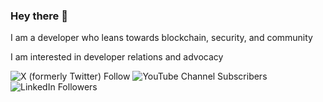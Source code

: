 
### Hey there :wave:

I am a developer who leans towards blockchain, security, and community

I am interested in developer relations and advocacy 

![X (formerly Twitter) Follow](https://img.shields.io/twitter/follow/%40udoka_am?style=for-the-badge&logo=x&logoSize=large&label=Let's%20Connect&labelColor=%232BA7A9&color=blue&link=https%3A%2F%2Fx.com%2Fudoka_AM)  ![YouTube Channel Subscribers](https://img.shields.io/youtube/channel/subscribers/UCg7PcGEygT1gNcjU1J5eWKw?style=for-the-badge&logoSize=auto&label=youtube) 	![LinkedIn Followers](https://img.shields.io/badge/linkedin/udoka,am-%230077B5.svg?style=for-the-badge&logo=linkedin&logoColor=white)


